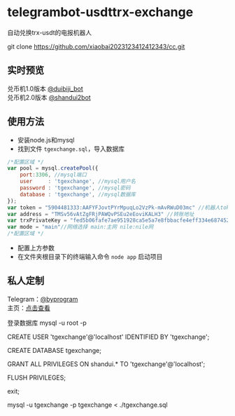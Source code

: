 # telegrambot-usdttrx-exchange
自动兑换trx-usdt的电报机器人

git clone https://github.com/xiaobai2023123412412343/cc.git
## 实时预览
兑币机1.0版本 [@duibiji_bot](https://t.me/duibiji_bot)<br>
兑币机2.0版本 [@shandui2bot](https://t.me/shandui2bot)
## 使用方法
- 安装node.js和mysql
- 找到文件 `tgexchange.sql`，导入数据库
``` javascript
/*配置区域 */
var pool = mysql.createPool({
    port:3306, //mysql端口
    user     : 'tgexchange', //mysql用户名
    password : 'tgexchange', //mysql密码
    database : 'tgexchange', //mysql数据库
});
var token = "5904481333:AAFYFJovtPYrMpuqLo2VzPk-mAvRWuD03mc" //机器人token
var address = "TMSv56vAtZgFRjPAWQvPSEu2eEoviKALH3" //转账地址
var trxPrivateKey = "fed5b06fafe7ae951928ca5e5a7e8fbbacfe4eff334e687452e997106a3a46c7"; //私钥
var mode = "main"//网络选择 main:主网 nile:nile网
/*配置区域 */
```
- 配置上方参数
- 在文件夹根目录下的终端输入命令 `node app` 启动项目
## 私人定制
Telegram：[@byprogram](https://t.me/byprogram)<br>
主页：[点击查看](https://www.byprogram.xyz/)

登录数据库 mysql -u root -p

CREATE USER 'tgexchange'@'localhost' IDENTIFIED BY 'tgexchange';

CREATE DATABASE tgexchange;

GRANT ALL PRIVILEGES ON shandui.* TO 'tgexchange'@'localhost';

FLUSH PRIVILEGES;

exit;

mysql -u tgexchange -p tgexchange < ./tgexchange.sql

